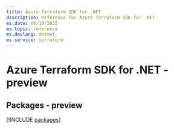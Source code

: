 ```yaml
---
title: Azure Terraform SDK for .NET
description: Reference for Azure Terraform SDK for .NET
ms.date: 06/19/2025
ms.topic: reference
ms.devlang: dotnet
ms.service: terraform
---
```

# Azure Terraform SDK for .NET - preview
## Packages - preview
[!INCLUDE [packages](terraform-index.md)]